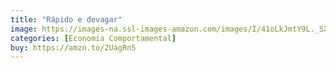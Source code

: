 ```yaml
---
title: "Rápido e devagar"
image: https://images-na.ssl-images-amazon.com/images/I/41oLkJmtY9L._SX346_BO1,204,203,200_.jpg
categories: [Economia Comportamental]
buy: https://amzn.to/2UagRn5
---
```

